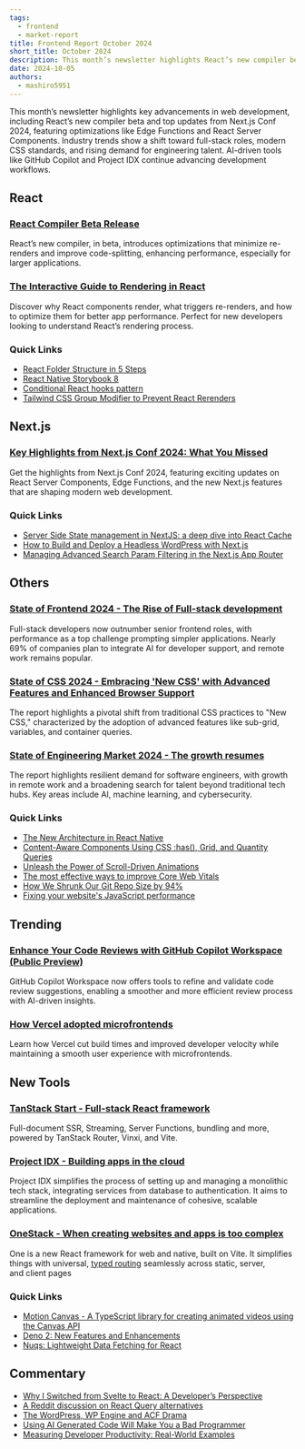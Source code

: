 ```yaml
---
tags:
  - frontend
  - market-report
title: Frontend Report October 2024
short_title: October 2024
description: This month’s newsletter highlights React’s new compiler beta, key updates from Next.js Conf 2024, and industry shifts toward full-stack roles and modern CSS. AI-driven tools like GitHub Copilot and Project IDX are further advancing development workflows.
date: 2024-10-05
authors:
  - mashiro5951
---
```


This month’s newsletter highlights key advancements in web development, including React’s new compiler beta and top updates from Next.js Conf 2024, featuring optimizations like Edge Functions and React Server Components. Industry trends show a shift toward full-stack roles, modern CSS standards, and rising demand for engineering talent. AI-driven tools like GitHub Copilot and Project IDX continue advancing development workflows.

## React

### [React Compiler Beta Release](https://react.dev/blog/2024/10/21/react-compiler-beta-release)

React’s new compiler, in beta, introduces optimizations that minimize re-renders and improve code-splitting, enhancing performance, especially for larger applications.

### [The Interactive Guide to Rendering in React](https://ui.dev/why-react-renders)

Discover why React components render, what triggers re-renders, and how to optimize them for better app performance. Perfect for new developers looking to understand React’s rendering process.

### Quick Links

- [React Folder Structure in 5 Steps](https://www.robinwieruch.de/react-folder-structure/)
- [React Native Storybook 8](https://storybook.js.org/blog/react-native-storybook-8/)
- [Conditional React hooks pattern](https://robinmalfait.com/blog/conditional-react-hooks-pattern)
- [Tailwind CSS Group Modifier to Prevent React Rerenders](https://www.nico.fyi/blog/tailwind-css-group-modifier-to-prevent-react-rerender)

## Next.js

### [Key Highlights from Next.js Conf 2024: What You Missed](https://vercel.com/blog/recap-next-js-conf-2024)

Get the highlights from Next.js Conf 2024, featuring exciting updates on React Server Components, Edge Functions, and the new Next.js features that are shaping modern web development.

### Quick Links

- [Server Side State management in NextJS: a deep dive into React Cache](https://www.yoseph.tech/posts/nextjs/server-side-state-management-in-nextjs-a-deep-dive-into-react-cache)
- [How to Build and Deploy a Headless WordPress with Next.js](https://scientyficworld.org/how-to-deploy-headless-wordpress-with-next-js/)
- [Managing Advanced Search Param Filtering in the Next.js App Router](https://aurorascharff.no/posts/managing-advanced-search-param-filtering-next-app-router/)

## Others

### [State of Frontend 2024  - The Rise of Full-stack development](https://tsh.io/state-of-frontend/)

Full-stack developers now outnumber senior frontend roles, with performance as a top challenge prompting simpler applications. Nearly 69% of companies plan to integrate AI for developer support, and remote work remains popular.

### [State of CSS 2024 - Embracing 'New CSS' with Advanced Features and Enhanced Browser Support](https://2024.stateofcss.com/en-US/)

The report highlights a pivotal shift from traditional CSS practices to "New CSS," characterized by the adoption of advanced features like sub-grid, variables, and container queries.

### [State of Engineering Market 2024 - The growth resumes](https://newsletter.pragmaticengineer.com/p/state-of-eng-market-2024?utm_source=substack&utm_medium=email)

The report highlights resilient demand for software engineers, with growth in remote work and a broadening search for talent beyond traditional tech hubs. Key areas include AI, machine learning, and cybersecurity.

### Quick Links

- [The New Architecture in React Native](https://reactnative.dev/blog/2024/10/23/the-new-architecture-is-here)
- [Content-Aware Components Using CSS :has(), Grid, and Quantity Queries](https://piccalil.li/blog/making-content-aware-components-using-css-has-grid-and-quantity-queries/)
- [Unleash the Power of Scroll-Driven Animations](https://css-tricks.com/unleash-the-power-of-scroll-driven-animations/)
- [The most effective ways to improve Core Web Vitals](https://web.dev/articles/top-cwv)
- [How We Shrunk Our Git Repo Size by 94%](https://www.jonathancreamer.com/how-we-shrunk-our-git-repo-size-by-94-percent/)
- [Fixing your website's JavaScript performance](https://developer.mozilla.org/en-US/blog/fix-javascript-performance/)

## Trending

### [Enhance Your Code Reviews with GitHub Copilot Workspace (Public Preview)](https://github.blog/changelog/2024-10-29-refine-and-validate-code-review-suggestions-with-copilot-workspace-public-preview/)

GitHub Copilot Workspace now offers tools to refine and validate code review suggestions, enabling a smoother and more efficient review process with AI-driven insights.

### [How Vercel adopted microfrontends](https://vercel.com/blog/how-vercel-adopted-microfrontends)

Learn how Vercel cut build times and improved developer velocity while maintaining a smooth user experience with microfrontends.

## New Tools

### [TanStack Start - Full-stack React framework](https://tanstack.com/start/latest)

Full-document SSR, Streaming, Server Functions, bundling and more, powered by TanStack Router, Vinxi, and Vite.

### [Project IDX - Building apps in the cloud](https://idx.google.com/)

Project IDX simplifies the process of setting up and managing a monolithic tech stack, integrating services from database to authentication. It aims to streamline the deployment and maintenance of cohesive, scalable applications.

### [OneStack - When creating websites and apps is too complex](https://onestack.dev/)

One is a new React framework for web and native, built on Vite. It simplifies things with universal, [typed routing](https://onestack.dev/docs/routing) seamlessly across static, server, and client pages

### Quick Links

- [Motion Canvas - A TypeScript library for creating animated videos using the Canvas API](https://motioncanvas.io/)
- [Deno 2: New Features and Enhancements](https://deno.com/blog/v2.0)
- [Nuqs: Lightweight Data Fetching for React](https://nuqs.47ng.com/)

## Commentary

- [Why I Switched from Svelte to React: A Developer’s Perspective](https://www.reddit.com/r/sveltejs/comments/1gbwi0b/i_moved_from_svelte_to_react/)
- [A Reddit discussion on React Query alternatives](https://reddit.com/r/reactjs/comments/1ghxz99/if_youre_not_using_react_query_in_large/)
- [The WordPress, WP Engine and ACF Drama](https://dev.to/matfrana/the-wordpress-wp-engine-and-acf-drama-5h88)
- [Using AI Generated Code Will Make You a Bad Programmer](https://slopwatch.com/posts/bad-programmer/)
- [Measuring Developer Productivity: Real-World Examples](https://newsletter.pragmaticengineer.com/p/measuring-developer-productivity-bae)